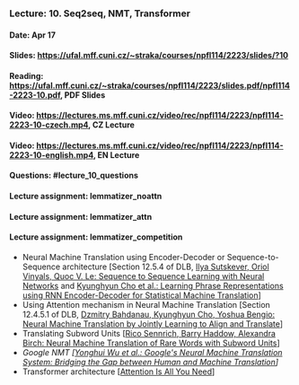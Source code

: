 ### Lecture: 10. Seq2seq, NMT, Transformer
#### Date: Apr 17
#### Slides: https://ufal.mff.cuni.cz/~straka/courses/npfl114/2223/slides/?10
#### Reading: https://ufal.mff.cuni.cz/~straka/courses/npfl114/2223/slides.pdf/npfl114-2223-10.pdf, PDF Slides
#### Video: https://lectures.ms.mff.cuni.cz/video/rec/npfl114/2223/npfl114-2223-10-czech.mp4, CZ Lecture
#### Video: https://lectures.ms.mff.cuni.cz/video/rec/npfl114/2223/npfl114-2223-10-english.mp4, EN Lecture
#### Questions: #lecture_10_questions
#### Lecture assignment: lemmatizer_noattn
#### Lecture assignment: lemmatizer_attn
#### Lecture assignment: lemmatizer_competition

- Neural Machine Translation using Encoder-Decoder or Sequence-to-Sequence architecture [Section 12.5.4 of DLB, [Ilya Sutskever, Oriol Vinyals, Quoc V. Le: Sequence to Sequence Learning with Neural Networks](https://arxiv.org/abs/1409.3215) and [Kyunghyun Cho et al.: Learning Phrase Representations using RNN Encoder-Decoder for Statistical Machine Translation](https://arxiv.org/abs/1406.1078)]
- Using Attention mechanism in Neural Machine Translation [Section 12.4.5.1 of DLB, [Dzmitry Bahdanau, Kyunghyun Cho, Yoshua Bengio: Neural Machine Translation by Jointly Learning to Align and Translate](https://arxiv.org/abs/1409.0473)]
- Translating Subword Units [[Rico Sennrich, Barry Haddow, Alexandra Birch: Neural Machine Translation of Rare Words with Subword Units](https://arxiv.org/abs/1508.07909)]
- _Google NMT [[Yonghui Wu et al.: Google's Neural Machine Translation System: Bridging the Gap between Human and Machine Translation](https://arxiv.org/abs/1609.08144)]_
- Transformer architecture [[Attention Is All You Need](https://arxiv.org/abs/1706.03762)]
